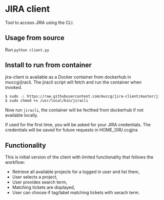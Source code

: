 # JIRA client

Tool to access JIRA using the CLI.

## Usage from source

Run `python client.py`

## Install to run from container
jira-client is available as a Docker container from dockerhub in muccg/jiracli. 
The jiracli script will fetch and run the container when invoked.

``` sh
$ sudo -L https://raw.githubusercontent.com/muccg/jira-client/master/jiracli > /usr/local/bin/jiracli
$ sudo chmod +x /usr/local/bin/jiracli
```
Now run `jiracli`, the container will be fecthed from dockerhub if not available locally.

If used for the first time, you will be asked for your JIRA credentials. The credentials will be saved for future requests in HOME_DIR/.ccgjira

## Functionality
This is initial version of the client with limited functionality that follows the workflow:
* Retrieve all available projects for a logged in user and list them,
* User selects a project,
* User provides search term,
* Matching tickets are displayed,
* User can choose if tag/label matching tickets with serach term.
